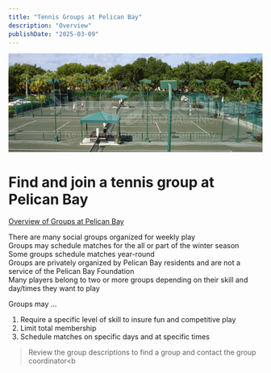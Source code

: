```yaml
---
title: "Tennis Groups at Pelican Bay"
description: "Overview"
publishDate: "2025-03-09"
---
```

![courts](/page/content-images/tennis-courts.png)
# Find and join a tennis group at Pelican Bay

[Overview of Groups at Pelican Bay](../groupsummaries.md/)

There are many social groups organized for weekly play<br>
Groups may schedule matches for the all or part of the winter season<br>
Some groups schedule matches year-round<br>
Groups are privately organized by Pelican Bay residents and are not a service of the Pelican Bay Foundation<br>
Many players belong to two or more groups depending on their skill and day/times they want to play<br>

Groups may ...
1. Require a specific level of skill to insure fun and competitive play
2. Limit total membership
3. Schedule matches on specific days and at specific times

> Review the group descriptions to find a group and contact the group coordinator<b

